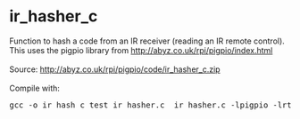 ir_hasher_c
===========

Function to hash a code from an IR receiver (reading an IR remote control).<br />
This uses the pigpio library from http://abyz.co.uk/rpi/pigpio/index.html<br />
<br />
Source: http://abyz.co.uk/rpi/pigpio/code/ir_hasher_c.zip<br />
<br />
Compile with:
<pre>gcc -o ir_hash_c test_ir_hasher.c  ir_hasher.c -lpigpio -lrt -lpthread</pre>
